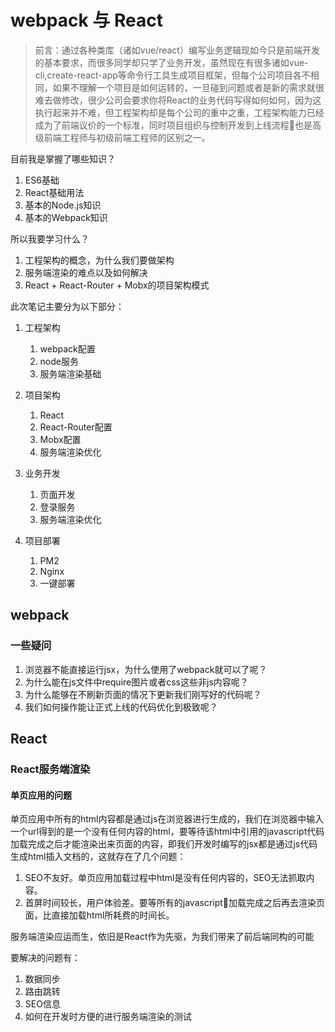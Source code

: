 # webpack 与 React
 > 前言：通过各种类库（诸如vue/react）编写业务逻辑现如今只是前端开发的基本要求，而很多同学却只学了业务开发，虽然现在有很多诸如vue-cli,create-react-app等命令行工具生成项目框架，但每个公司项目各不相同，如果不理解一个项目是如何运转的，一旦碰到问题或者是新的需求就很难去做修改，很少公司会要求你将React的业务代码写得如何如何，因为这执行起来并不难，但工程架构却是每个公司的重中之重，工程架构能力已经成为了前端议价的一个标准，同时项目组织与控制开发到上线流程也是高级前端工程师与初级前端工程师的区别之一。

目前我是掌握了哪些知识？
1. ES6基础
2. React基础用法
3. 基本的Node.js知识
4. 基本的Webpack知识

所以我要学习什么？

1. 工程架构的概念，为什么我们要做架构
2. 服务端渲染的难点以及如何解决
3. React + React-Router + Mobx的项目架构模式


此次笔记主要分为以下部分：

1. 工程架构

    1. webpack配置
    2. node服务
    3. 服务端渲染基础

2. 项目架构

    1. React
    2. React-Router配置
    3. Mobx配置
    4. 服务端渲染优化

3. 业务开发

    1. 页面开发
    2. 登录服务
    3. 服务端渲染优化

4. 项目部署
    
    1. PM2
    2. Nginx
    3. 一键部署

## webpack

### 一些疑问

1. 浏览器不能直接运行jsx，为什么使用了webpack就可以了呢？
2. 为什么能在js文件中require图片或者css这些非js内容呢？
3. 为什么能够在不刷新页面的情况下更新我们刚写好的代码呢？
4. 我们如何操作能让正式上线的代码优化到极致呢？

## React

### React服务端渲染

#### 单页应用的问题

单页应用中所有的html内容都是通过js在浏览器进行生成的，我们在浏览器中输入一个url得到的是一个没有任何内容的html，要等待该html中引用的javascript代码加载完成之后才能渲染出来页面的内容，即我们开发时编写的jsx都是通过js代码生成html插入文档的，这就存在了几个问题：

1. SEO不友好。单页应用加载过程中html是没有任何内容的，SEO无法抓取内容。
2. 首屏时间较长，用户体验差。要等所有的javascript加载完成之后再去渲染页面，比直接加载html所耗费的时间长。

服务端渲染应运而生，依旧是React作为先驱，为我们带来了前后端同构的可能

要解决的问题有：

1. 数据同步
2. 路由跳转
3. SEO信息
4. 如何在开发时方便的进行服务端渲染的测试

